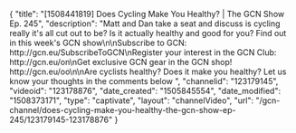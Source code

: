 {
    "title": "[1508441819] Does Cycling Make You Healthy? | The GCN Show Ep. 245",
    "description": "Matt and Dan take a seat and discuss is cycling really it's all cut out to be? Is it actually healthy and good for you? Find out in this week's GCN show\n\nSubscribe to GCN: http:\/\/gcn.eu\/SubscribeToGCN\nRegister your interest in the GCN Club: http:\/\/gcn.eu\/on\nGet exclusive GCN gear in the GCN shop!  http:\/\/gcn.eu\/oo\n\nAre cyclists healthy? Does it make you healthy? Let us know your thoughts in the comments below ",
    "channelid": "123179145",
    "videoid": "123178876",
    "date_created": "1505845554",
    "date_modified": "1508373171",
    "type": "captivate",
    "layout": "channelVideo",
    "url": "\/gcn-channel\/does-cycling-make-you-healthy-the-gcn-show-ep-245\/123179145-123178876"
}
